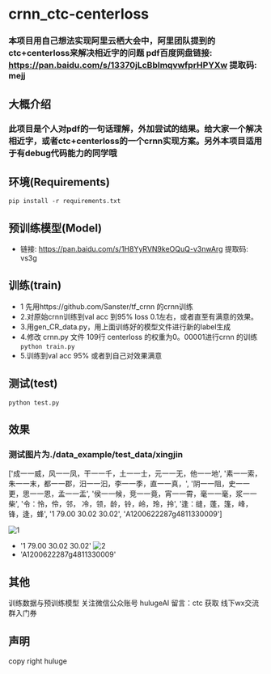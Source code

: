 # crnn_ctc-centerloss

### 本项目用自己想法实现阿里云栖大会中，阿里团队提到的ctc+centerloss来解决相近字的问题 pdf百度网盘链接: https://pan.baidu.com/s/13370jLcBblmqvwfprHPYXw 提取码: mejj 

## 大概介绍
### 此项目是个人对pdf的一句话理解，外加尝试的结果。给大家一个解决相近字，或者ctc+centerloss的一个crnn实现方案。另外本项目适用于有debug代码能力的同学哦

## 环境(Requirements)
```pip install -r requirements.txt```

## 预训练模型(Model)
- 链接: https://pan.baidu.com/s/1H8YyRVN9keOQuQ-v3nwArg 提取码: vs3g

## 训练(train)
- 1 先用https://github.com/Sanster/tf_crnn 的crnn训练
- 2.对原始crnn训练到val acc 到95% loss 0.1左右，或者直至有满意的效果。
- 3.用gen_CR_data.py，用上面训练好的模型文件进行新的label生成
- 4.修改 crnn.py 文件 109行 centerloss 的权重为0。00001进行crnn 的训练 ```python train.py```
- 5.训练到val acc 95% 或者到自己对效果满意


## 测试(test)
```python test.py```

## 效果
### 测试图片为./data_example/test_data/xingjin

['成一一威，风一一凤，干一一千，土一一士，元一一无，他一一地', '素一一索，朱一一末，都一一郡，汨一一汩，李一一季，直一一真，', '阴一一阻，史一一更，思一一恩，孟一一盂', '侯一一候，竞一一竟，宵一一霄，毫一一毫，浆一一柴', '令：怜，伶，邻， 冷，领，龄，铃，岭，玲，拎', '逢：缝，蓬，篷，峰，锋，逢，蜂', '1 79.00 30.02 30.02', 'A1200622287g4811330009']

![1](https://github.com/tommyMessi/crnn_ctc-centerloss/blob/master/data_example/test_data/xingjin/gg1.jpg)
- '1 79.00 30.02 30.02'
![2](https://github.com/tommyMessi/crnn_ctc-centerloss/blob/master/data_example/test_data/xingjin/gg2.jpg)
- 'A1200622287g4811330009'

## 其他
训练数据与预训练模型 关注微信公众账号 hulugeAI 留言：ctc 获取 线下wx交流群入门券


## 声明

copy right huluge
